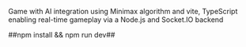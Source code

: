 Game with AI integration using Minimax algorithm and vite, TypeScript enabling real-time gameplay via a Node.js and Socket.IO backend 


##npm install && npm run dev##
